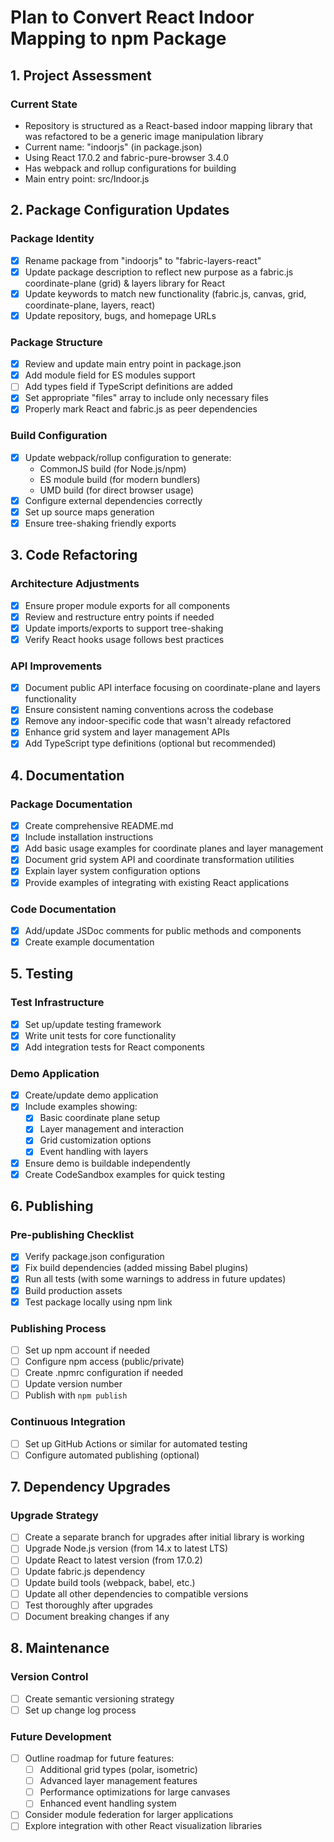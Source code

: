 # Plan to Convert React Indoor Mapping to npm Package

## 1. Project Assessment

### Current State
- Repository is structured as a React-based indoor mapping library that was refactored to be a generic image manipulation library
- Current name: "indoorjs" (in package.json)
- Using React 17.0.2 and fabric-pure-browser 3.4.0
- Has webpack and rollup configurations for building
- Main entry point: src/Indoor.js

## 2. Package Configuration Updates

### Package Identity
- [x] Rename package from "indoorjs" to "fabric-layers-react"
- [x] Update package description to reflect new purpose as a fabric.js coordinate-plane (grid) & layers library for React
- [x] Update keywords to match new functionality (fabric.js, canvas, grid, coordinate-plane, layers, react)
- [x] Update repository, bugs, and homepage URLs

### Package Structure
- [x] Review and update main entry point in package.json
- [x] Add module field for ES modules support
- [ ] Add types field if TypeScript definitions are added
- [x] Set appropriate "files" array to include only necessary files
- [x] Properly mark React and fabric.js as peer dependencies

### Build Configuration
- [x] Update webpack/rollup configuration to generate:
  - CommonJS build (for Node.js/npm)
  - ES module build (for modern bundlers)
  - UMD build (for direct browser usage)
- [x] Configure external dependencies correctly
- [x] Set up source maps generation
- [x] Ensure tree-shaking friendly exports

## 3. Code Refactoring

### Architecture Adjustments
- [x] Ensure proper module exports for all components
- [x] Review and restructure entry points if needed
- [x] Update imports/exports to support tree-shaking
- [x] Verify React hooks usage follows best practices

### API Improvements
- [x] Document public API interface focusing on coordinate-plane and layers functionality
- [x] Ensure consistent naming conventions across the codebase
- [x] Remove any indoor-specific code that wasn't already refactored
- [x] Enhance grid system and layer management APIs
- [x] Add TypeScript type definitions (optional but recommended)

## 4. Documentation

### Package Documentation
- [x] Create comprehensive README.md
- [x] Include installation instructions
- [x] Add basic usage examples for coordinate planes and layer management
- [x] Document grid system API and coordinate transformation utilities
- [x] Explain layer system configuration options
- [x] Provide examples of integrating with existing React applications

### Code Documentation
- [x] Add/update JSDoc comments for public methods and components
- [x] Create example documentation

## 5. Testing

### Test Infrastructure
- [x] Set up/update testing framework
- [x] Write unit tests for core functionality
- [x] Add integration tests for React components

### Demo Application
- [x] Create/update demo application
- [x] Include examples showing:
  - [x] Basic coordinate plane setup
  - [x] Layer management and interaction
  - [x] Grid customization options
  - [x] Event handling with layers
- [x] Ensure demo is buildable independently
- [x] Create CodeSandbox examples for quick testing

## 6. Publishing

### Pre-publishing Checklist
- [x] Verify package.json configuration
- [x] Fix build dependencies (added missing Babel plugins)
- [x] Run all tests (with some warnings to address in future updates)
- [x] Build production assets
- [x] Test package locally using npm link

### Publishing Process
- [ ] Set up npm account if needed
- [ ] Configure npm access (public/private)
- [ ] Create .npmrc configuration if needed
- [ ] Update version number
- [ ] Publish with `npm publish`

### Continuous Integration
- [ ] Set up GitHub Actions or similar for automated testing
- [ ] Configure automated publishing (optional)

## 7. Dependency Upgrades

### Upgrade Strategy
- [ ] Create a separate branch for upgrades after initial library is working
- [ ] Upgrade Node.js version (from 14.x to latest LTS)
- [ ] Update React to latest version (from 17.0.2)
- [ ] Update fabric.js dependency
- [ ] Update build tools (webpack, babel, etc.)
- [ ] Update all other dependencies to compatible versions
- [ ] Test thoroughly after upgrades
- [ ] Document breaking changes if any

## 8. Maintenance

### Version Control
- [ ] Create semantic versioning strategy
- [ ] Set up change log process

### Future Development
- [ ] Outline roadmap for future features:
  - [ ] Additional grid types (polar, isometric)
  - [ ] Advanced layer management features
  - [ ] Performance optimizations for large canvases
  - [ ] Enhanced event handling system
- [ ] Consider module federation for larger applications
- [ ] Explore integration with other React visualization libraries
